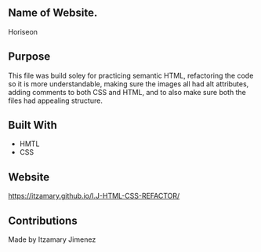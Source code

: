 ## Name of Website.
 Horiseon

## Purpose
This file was build soley for practicing semantic HTML, refactoring the code so it is more understandable, making sure the images all had alt attributes, adding comments to both CSS and HTML, and to also make sure both the files had appealing structure.

## Built With
* HMTL
* CSS

## Website
https://itzamary.github.io/I.J-HTML-CSS-REFACTOR/

## Contributions
Made by Itzamary Jimenez